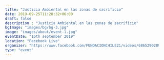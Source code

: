 ```yaml
---
title: "Justicia Ambiental en las zonas de sacrificio"
date: 2019-09-25T11:28:32+06:00
draft: false
description : "Justicia Ambiental en las zonas de sacrificio"
bgImage: "images/bg/bg-3.jpg"
image: "images/about/event-1.jpg"
eventDate: "16th september 2019"
location: "Facebook Live"
organizer: "https://www.facebook.com/FUNDACIONCHILE21/videos/686529028928771"
type: "event"
---
```


